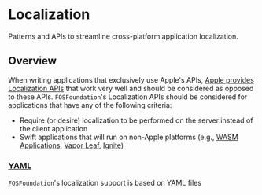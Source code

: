 # Localization

Patterns and APIs to streamline cross-platform application localization.

## Overview

When writing applications that exclusively use Apple's APIs, [Apple provides Localization APIs](https://developer.apple.com/localization/) that work very well and should be considered as opposed to these APIs.  ``FOSFoundation``'s Localization APIs should be considered for applications that have any of the following criteria:

- Require (or desire) localization to be performed on the server instead of the client application
- Swift applications that will run on non-Apple platforms (e.g., [WASM Applications](https://swiftwasm.org/), [Vapor Leaf](https://docs.vapor.codes/leaf/getting-started/), [Ignite](https://github.com/twostraws/Ignite))

### [YAML](https://yaml.org/)

``FOSFoundation``'s localization support is based on YAML files
